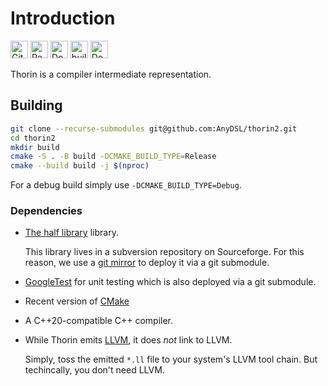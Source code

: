 # Introduction

<a href="https://github.com/AnyDSL/thorin2"><img src="https://upload.wikimedia.org/wikipedia/commons/9/91/Octicons-mark-github.svg" alt="GitHub" height="28"/></a>
<a href="https://thorin2.readthedocs.io/en/latest/"><img src="https://read-the-docs-guidelines.readthedocs-hosted.com/_downloads/3ecfe564cae082d94611f6fda5e08d34/logo-wordmark-light.png" alt="Read the Docs" height="28"/></a>
<a href="https://anydsl.github.io/thorin2/"><img src="https://anydsl.github.io/thorin2/doxygen.svg" alt="Doxygen" height="28"/></a>
<a href="https://github.com/AnyDSL/thorin2/actions/workflows/build-and-test.yml"><img src="https://github.com/AnyDSL/thorin2/workflows/build-and-test/badge.svg?branch=master" alt="build-and-test" height="28"/></a>
<a href="https://thorin2.readthedocs.io/en/latest/?badge=latest"><img src="https://readthedocs.org/projects/thorin2/badge/?version=latest" alt="Documentation Status" height="28"/></a>

Thorin is a compiler intermediate representation.

## Building

```bash
git clone --recurse-submodules git@github.com:AnyDSL/thorin2.git
cd thorin2
mkdir build
cmake -S . -B build -DCMAKE_BUILD_TYPE=Release
cmake --build build -j $(nproc)
```

For a debug build simply use `-DCMAKE_BUILD_TYPE=Debug`.

### Dependencies

* [The half library](https://sourceforge.net/projects/half/) library.

    This library lives in a subversion repository on Sourceforge.
    For this reason, we use a [git mirror](https://github.com/AnyDSL/half) to deploy it via a git submodule.

* [GoogleTest](https://github.com/google/googletest) for unit testing which is also deployed via a git submodule.
* Recent version of [CMake](https://cmake.org/)
* A C++20-compatible C++ compiler.
* While Thorin emits [LLVM](https://llvm.org/), it does *not* link to LLVM.

    Simply, toss the emitted `*.ll` file to your system's LLVM tool chain.
    But techincally, you don't need LLVM.
